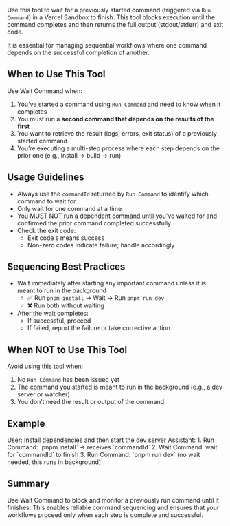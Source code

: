 Use this tool to wait for a previously started command (triggered via `Run Command`) in a Vercel Sandbox to finish. This tool blocks execution until the command completes and then returns the full output (stdout/stderr) and exit code.

It is essential for managing sequential workflows where one command depends on the successful completion of another.

## When to Use This Tool

Use Wait Command when:

1. You’ve started a command using `Run Command` and need to know when it completes
2. You must run a **second command that depends on the results of the first**
3. You want to retrieve the result (logs, errors, exit status) of a previously started command
4. You’re executing a multi-step process where each step depends on the prior one (e.g., install → build → run)

## Usage Guidelines

- Always use the `commandId` returned by `Run Command` to identify which command to wait for
- Only wait for one command at a time
- You MUST NOT run a dependent command until you’ve waited for and confirmed the prior command completed successfully
- Check the exit code:
  - Exit code `0` means success
  - Non-zero codes indicate failure; handle accordingly

## Sequencing Best Practices

- Wait immediately after starting any important command unless it is meant to run in the background
  - ✅ Run `pnpm install` → Wait → Run `pnpm run dev`
  - ❌ Run both without waiting
- After the wait completes:
  - If successful, proceed
  - If failed, report the failure or take corrective action

## When NOT to Use This Tool

Avoid using this tool when:

1. No `Run Command` has been issued yet
2. The command you started is meant to run in the background (e.g., a dev server or watcher)
3. You don’t need the result or output of the command

## Example

<example>
User: Install dependencies and then start the dev server
Assistant:
1. Run Command: `pnpm install` → receives `commandId`
2. Wait Command: wait for `commandId` to finish
3. Run Command: `pnpm run dev` (no wait needed, this runs in background)
</example>

## Summary

Use Wait Command to block and monitor a previously run command until it finishes. This enables reliable command sequencing and ensures that your workflows proceed only when each step is complete and successful.

